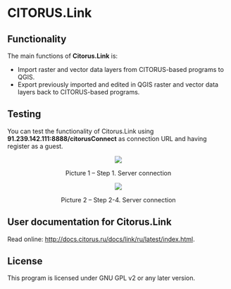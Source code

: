 CITORUS.Link
============

Functionality
-------------

The main functions of **Citorus.Link** is:

- Import raster and vector data layers from CITORUS-based programs to QGIS.
- Export previously imported and edited in QGIS raster and vector data layers back to CITORUS-based programs.

Testing
-------

You can test the functionality of Citorus.Link using **91.239.142.111:8888/citorusConnect** as connection URL and having register as a guest.

<p align="center">
  <img src="https://raw.githubusercontent.com/citoruspm/link/master/source/_static/read_me_1.png"></p>

<p align="center">Picture 1 – Step 1. Server connection<p align="center">

 
<p align="center">
  <img src="https://raw.githubusercontent.com/citoruspm/link/master/source/_static/read_me_2.png"></p>

<p align="center">Picture 2 – Step 2-4. Server connection<p align="center">

User documentation for Citorus.Link
-----------------------------------

Read online: http://docs.citorus.ru/docs/link/ru/latest/index.html.

License
-------

This program is licensed under GNU GPL v2 or any later version.


